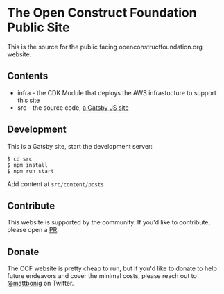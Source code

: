 # The Open Construct Foundation Public Site

This is the source for the public facing openconstructfoundation.org website.

## Contents

* infra - the CDK Module that deploys the AWS infrastucture to support this site
* src - the source code, [a Gatsby JS site](https://www.gatsbyjs.org/)

## Development

This is a Gatsby site, start the development server:


```shell script
$ cd src
$ npm install
$ npm run start
```

Add content at `src/content/posts`

## Contribute

This website is supported by the community. If you'd like to contribute, please open a [PR](https://github.com/Open-Construct-Foundation/public-site/pulls).

## Donate   

The OCF website is pretty cheap to run, but if you'd like to donate to help future endeavors and cover the minimal costs, please reach out to [@mattbonig](https://twitter.com/mattbonig) on Twitter.
